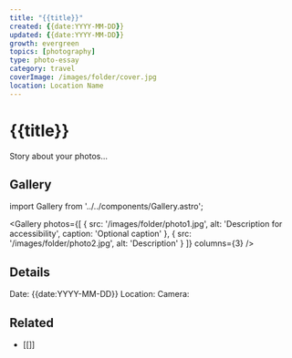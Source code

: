 ```yaml
---
title: "{{title}}"
created: {{date:YYYY-MM-DD}}
updated: {{date:YYYY-MM-DD}}
growth: evergreen
topics: [photography]
type: photo-essay
category: travel
coverImage: /images/folder/cover.jpg
location: Location Name
---
```


# {{title}}

Story about your photos...

## Gallery

import Gallery from '../../components/Gallery.astro';

<Gallery
  photos={[
    {
      src: '/images/folder/photo1.jpg',
      alt: 'Description for accessibility',
      caption: 'Optional caption'
    },
    {
      src: '/images/folder/photo2.jpg',
      alt: 'Description'
    }
  ]}
  columns={3}
/>

## Details

Date: {{date:YYYY-MM-DD}}
Location:
Camera:

## Related

- [[]]

